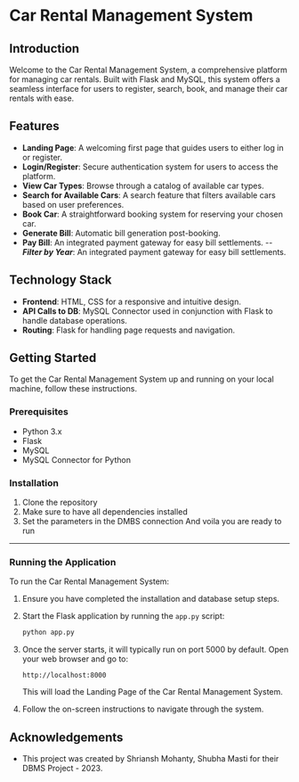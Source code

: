 # Car Rental Management System

## Introduction
Welcome to the Car Rental Management System, a comprehensive platform for managing car rentals. Built with Flask and MySQL, this system offers a seamless interface for users to register, search, book, and manage their car rentals with ease.

## Features
- **Landing Page**: A welcoming first page that guides users to either log in or register.
- **Login/Register**: Secure authentication system for users to access the platform.
- **View Car Types**: Browse through a catalog of available car types.
- **Search for Available Cars**: A search feature that filters available cars based on user preferences.
- **Book Car**: A straightforward booking system for reserving your chosen car.
- **Generate Bill**: Automatic bill generation post-booking.
- **Pay Bill**: An integrated payment gateway for easy bill settlements.
-- ***Filter by Year***: An integrated payment gateway for easy bill settlements.


## Technology Stack
- **Frontend**: HTML, CSS for a responsive and intuitive design.
- **API Calls to DB**: MySQL Connector used in conjunction with Flask to handle database operations.
- **Routing**: Flask for handling page requests and navigation.

## Getting Started
To get the Car Rental Management System up and running on your local machine, follow these instructions.

### Prerequisites
- Python 3.x
- Flask
- MySQL
- MySQL Connector for Python

### Installation
1. Clone the repository
2. Make sure to have all dependencies installed
3. Set the parameters in the DMBS connection
   And voila you are ready to run


---

### Running the Application
To run the Car Rental Management System:

1. Ensure you have completed the installation and database setup steps.
2. Start the Flask application by running the `app.py` script:

   ```sh
   python app.py
   ```

3. Once the server starts, it will typically run on port 5000 by default. Open your web browser and go to:

   ```
   http://localhost:8000
   ```

   This will load the Landing Page of the Car Rental Management System.

4. Follow the on-screen instructions to navigate through the system.

## Acknowledgements
- This project was created by Shriansh Mohanty, Shubha Masti for their DBMS Project - 2023.



